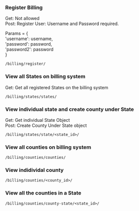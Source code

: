 
### Register Billing
Get: Not allowed   
Post: Register User: Username and Password required. 

Params = {  
	'username': username,    
	'password': password,    
	'password2': password    
}   

```
/billing/register/
```

### View all States on billing system

Get: Get all registered States on the billing system  

```
/billing/states/states/
```

### View individual state and create county under State
Get: Get individual State Object   
Post: Create County Under State object  

```
/billing/states/state/<state_id>/
```


### View all counties on billing system
```
/billing/counties/counties/
```

### View indidividal county
```
/billing/counties/<county_id>/ 
```


### View all the counties in a State
```
/billing/counties/county-state/<state_id>/
```
